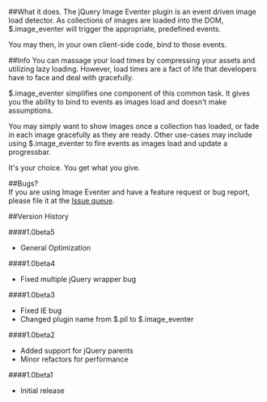 ##What it does.
The jQuery Image Eventer plugin is an event driven image load detector. As collections of images are loaded into the DOM, $.image_eventer will trigger the appropriate, predefined events.  

You may then, in your own client-side code, bind to those events.  

##Info
You can massage your load times by compressing your assets and utilizing lazy loading. However, load times are a fact of life that developers have to face and deal with gracefully.  

$.image_eventer simplifies one component of this common task. It gives you the ability to bind to events as images load and doesn't make assumptions.  

You may simply want to show images once a collection has loaded, or fade in each image gracefully as they are ready. Other use-cases may include using $.image_eventer to fire events as images load and update a progressbar.  

It's your choice. You get what you give.  

##Bugs?  
If you are using Image Eventer and have a feature request or bug report, please file it at the [Issue queue](https://github.com/technicolorenvy/jquery-image_eventer/issues).  

##Version History

####1.0beta5
- General Optimization

####1.0beta4
- Fixed multiple jQuery wrapper bug

####1.0beta3
- Fixed IE bug
- Changed plugin name from $.pil to $.image_eventer

####1.0beta2
- Added support for jQuery parents
- Minor refactors for performance

####1.0beta1
- Initial release